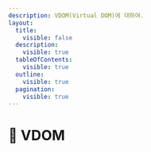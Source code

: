 ```yaml
---
description: VDOM(Virtual DOM)에 대하여.
layout:
  title:
    visible: false
  description:
    visible: true
  tableOfContents:
    visible: true
  outline:
    visible: true
  pagination:
    visible: true
---
```


# 📘 VDOM


